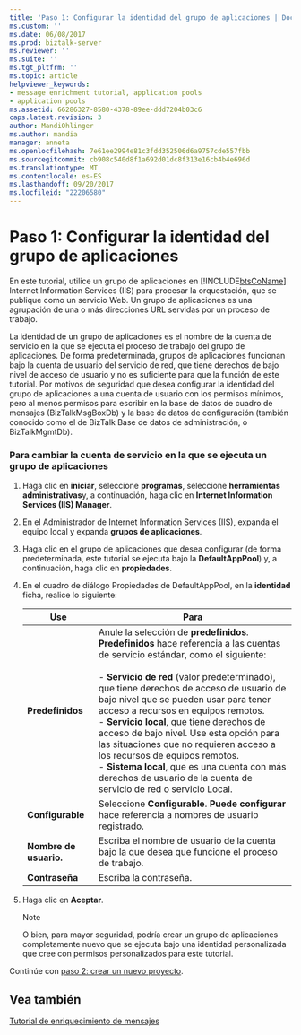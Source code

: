 ```yaml
---
title: 'Paso 1: Configurar la identidad del grupo de aplicaciones | Documentos de Microsoft'
ms.custom: ''
ms.date: 06/08/2017
ms.prod: biztalk-server
ms.reviewer: ''
ms.suite: ''
ms.tgt_pltfrm: ''
ms.topic: article
helpviewer_keywords:
- message enrichment tutorial, application pools
- application pools
ms.assetid: 66286327-8580-4378-89ee-ddd7204b03c6
caps.latest.revision: 3
author: MandiOhlinger
ms.author: mandia
manager: anneta
ms.openlocfilehash: 7e61ee2994e81c3fdd352506d6a9757cde557fbb
ms.sourcegitcommit: cb908c540d8f1a692d01dc8f313e16cb4b4e696d
ms.translationtype: MT
ms.contentlocale: es-ES
ms.lasthandoff: 09/20/2017
ms.locfileid: "22206580"
---
```

# <a name="step-1-configure-application-pool-identity"></a>Paso 1: Configurar la identidad del grupo de aplicaciones
En este tutorial, utilice un grupo de aplicaciones en [!INCLUDE[btsCoName](../../includes/btsconame-md.md)] Internet Information Services (IIS) para procesar la orquestación, que se publique como un servicio Web. Un grupo de aplicaciones es una agrupación de una o más direcciones URL servidas por un proceso de trabajo.  
  
 La identidad de un grupo de aplicaciones es el nombre de la cuenta de servicio en la que se ejecuta el proceso de trabajo del grupo de aplicaciones. De forma predeterminada, grupos de aplicaciones funcionan bajo la cuenta de usuario del servicio de red, que tiene derechos de bajo nivel de acceso de usuario y no es suficiente para que la función de este tutorial. Por motivos de seguridad que desea configurar la identidad del grupo de aplicaciones a una cuenta de usuario con los permisos mínimos, pero al menos permisos para escribir en la base de datos de cuadro de mensajes (BizTalkMsgBoxDb) y la base de datos de configuración (también conocido como el de BizTalk Base de datos de administración, o BizTalkMgmtDb).  
  
### <a name="to-change-the-service-account-under-which-an-application-pool-runs"></a>Para cambiar la cuenta de servicio en la que se ejecuta un grupo de aplicaciones  
  
1.  Haga clic en **iniciar**, seleccione **programas**, seleccione **herramientas administrativas**y, a continuación, haga clic en **Internet Information Services (IIS) Manager**.  
  
2.  En el Administrador de Internet Information Services (IIS), expanda el equipo local y expanda **grupos de aplicaciones**.  
  
3.  Haga clic en el grupo de aplicaciones que desea configurar (de forma predeterminada, este tutorial se ejecuta bajo la **DefaultAppPool**) y, a continuación, haga clic en **propiedades**.  
  
4.  En el cuadro de diálogo Propiedades de DefaultAppPool, en la **identidad** ficha, realice lo siguiente:  
  
    |Use|Para|  
    |--------------|----------------|  
    |**Predefinidos**|Anule la selección de **predefinidos**. **Predefinidos** hace referencia a las cuentas de servicio estándar, como el siguiente:<br /><br /> -   **Servicio de red** (valor predeterminado), que tiene derechos de acceso de usuario de bajo nivel que se pueden usar para tener acceso a recursos en equipos remotos.<br />-   **Servicio local**, que tiene derechos de acceso de bajo nivel. Use esta opción para las situaciones que no requieren acceso a los recursos de equipos remotos.<br />-   **Sistema local**, que es una cuenta con más derechos de usuario de la cuenta de servicio de red o servicio Local.|  
    |**Configurable**|Seleccione **Configurable**. **Puede configurar** hace referencia a nombres de usuario registrado.|  
    |**Nombre de usuario.**|Escriba el nombre de usuario de la cuenta bajo la que desea que funcione el proceso de trabajo.|  
    |**Contraseña**|Escriba la contraseña.|  
  
5.  Haga clic en **Aceptar**.  
  
    > [!NOTE]
    >  O bien, para mayor seguridad, podría crear un grupo de aplicaciones completamente nuevo que se ejecuta bajo una identidad personalizada que cree con permisos personalizados para este tutorial.  
  
 Continúe con [paso 2: crear un nuevo proyecto](../../adapters-and-accelerators/accelerator-hl7/step-2-create-a-new-project.md).  
  
## <a name="see-also"></a>Vea también  
 [Tutorial de enriquecimiento de mensajes](../../adapters-and-accelerators/accelerator-hl7/message-enrichment-tutorial.md)